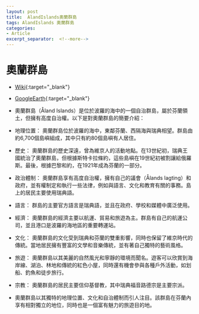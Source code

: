 ```yaml
---
layout: post
title:  AlandIslands奧蘭群島
tags: AlandIslands 奧蘭群島 
categories:
- Article
excerpt_separator:  <!--more-->
---
```

# 奧蘭群島
- [Wiki](https://zh.wikipedia.org/zh-tw/%E5%A5%A5%E5%85%B0 "Wiki"){:target="_blank"} 
- [GoogleEarth](https://earth.google.com/web/search/%c3%85land+Islands%e5%a5%a7%e8%98%ad%e7%be%a4%e5%b3%b6/@60.18011843,20.23422768,-14.29830449a,299026.13865541d,35y,0h,0t,0r/ "GoogleEarth"){:target="_blank"} 

- 奧蘭群島（Åland Islands）是位於波羅的海中的一個自治群島，屬於芬蘭領土，但擁有高度自治權。以下是對奧蘭群島的簡要介紹：

- 地理位置： 奧蘭群島位於波羅的海中，東鄰芬蘭、西隔海與瑞典相望。群島由約6,700個島嶼組成，其中只有約80個島嶼有人居住。

- 歷史： 奧蘭群島的歷史深遠，曾為維京人的活動地點。在13世紀初，瑞典王國統治了奧蘭群島，但根據斯特卡拉條約，這些島嶼在19世紀初被割讓給俄羅斯。最後，根據巴黎和約，在1921年成為芬蘭的一部分。

- 政治體制： 奧蘭群島享有高度自治權，擁有自己的議會（Ålands lagting）和政府，並有權制定和執行一些法律，例如與語言、文化和教育有關的事務。島上的居民主要使用瑞典語。

- 語言： 群島的主要官方語言是瑞典語，並且在政府、學校和媒體中廣泛使用。

- 經濟： 奧蘭群島的經濟主要以航運、貿易和旅遊為主。群島有自己的航運公司，並且港口是波羅的海地區的重要轉運站。

- 文化： 奧蘭群島的文化受到瑞典和芬蘭的雙重影響，同時也保留了維京時代的傳統。當地居民擁有豐富的文學和音樂傳統，並有著自己獨特的藝術風格。

- 旅遊： 奧蘭群島以其美麗的自然風光和寧靜的環境而聞名。遊客可以欣賞到海岸線、湖泊、林地和傳統的紅色小屋，同時還有機會參與各種戶外活動，如划船、釣魚和徒步旅行。

- 宗教： 奧蘭群島的居民主要信仰基督教，其中瑞典福音路德宗是主要宗派。

- 奧蘭群島以其獨特的地理位置、文化和自治體制而引人注目。該群島在芬蘭內享有相對獨立的地位，同時也是一個富有魅力的旅遊目的地。

